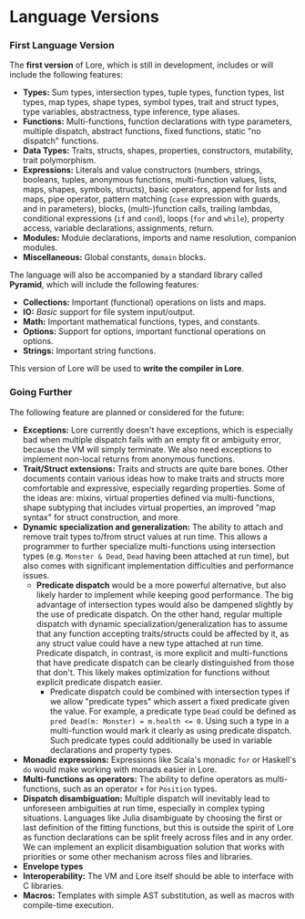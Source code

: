 # Language Versions

### First Language Version

The **first version** of Lore, which is still in development, includes or will include the following features:

- **Types:** Sum types, intersection types, tuple types, function types, list types, map types, shape types, symbol types, trait and struct types, type variables, abstractness, type inference, type aliases.
- **Functions:** Multi-functions, function declarations with type parameters, multiple dispatch, abstract functions, fixed functions, static "no dispatch" functions.
- **Data Types:** Traits, structs, shapes, properties, constructors, mutability, trait polymorphism.
- **Expressions:** Literals and value constructors (numbers, strings, booleans, tuples, anonymous functions, multi-function values, lists, maps, shapes, symbols, structs), basic operators, append for lists and maps, pipe operator, pattern matching (`case` expression with guards, and in parameters), blocks, (multi-)function calls, trailing lambdas, conditional expressions (`if` and `cond`), loops (`for` and `while`), property access, variable declarations, assignments, return.
- **Modules:** Module declarations, imports and name resolution, companion modules.
- **Miscellaneous:** Global constants, `domain` blocks.

The language will also be accompanied by a standard library called **Pyramid**, which will include the following features:

- **Collections:** Important (functional) operations on lists and maps.
- **IO:** *Basic* support for file system input/output.
- **Math:** Important mathematical functions, types, and constants.
- **Options:** Support for options, important functional operations on options.
- **Strings:** Important string functions.

This version of Lore will be used to **write the compiler in Lore**.


### Going Further

The following feature are planned or considered for the future:

- **Exceptions:** Lore currently doesn't have exceptions, which is especially bad when multiple dispatch fails with an empty fit or ambiguity error, because the VM will simply terminate. We also need exceptions to implement non-local returns from anonymous functions.
- **Trait/Struct extensions:** Traits and structs are quite bare bones. Other documents contain various ideas how to make traits and structs more comfortable and expressive, especially regarding properties. Some of the ideas are: mixins, virtual properties defined via multi-functions, shape subtyping that includes virtual properties, an improved "map syntax" for struct construction, and more.
- **Dynamic specialization and generalization:** The ability to attach and remove trait types to/from struct values at run time. This allows a programmer to further specialize multi-functions using intersection types (e.g. `Monster & Dead`, `Dead` having been attached at run time), but also comes with significant implementation difficulties and performance issues.
  - **Predicate dispatch** would be a more powerful alternative, but also likely harder to implement while keeping good performance. The big advantage of intersection types would also be dampened slightly by the use of predicate dispatch. On the other hand, regular multiple dispatch with dynamic specialization/generalization has to assume that any function accepting traits/structs could be affected by it, as any struct value could have a new type attached at run time. Predicate dispatch, in contrast, is more explicit and multi-functions that have predicate dispatch can be clearly distinguished from those that don't. This likely makes optimization for functions without explicit predicate dispatch easier. 
    - Predicate dispatch could be combined with intersection types if we allow "predicate types" which assert a fixed predicate given the value. For example, a predicate type `Dead` could be defined as `pred Dead(m: Monster) = m.health <= 0`. Using such a type in a multi-function would mark it clearly as using predicate dispatch. Such predicate types could additionally be used in variable declarations and property types.
- **Monadic expressions:** Expressions like Scala's monadic `for` or Haskell's `do` would make working with monads easier in Lore.
- **Multi-functions as operators:** The ability to define operators as multi-functions, such as an operator `+` for `Position` types.
- **Dispatch disambiguation:** Multiple dispatch will inevitably lead to unforeseen ambiguities at run time, especially in complex typing situations. Languages like Julia disambiguate by choosing the first or last definition of the fitting functions, but this is outside the spirit of Lore as function declarations can be split freely across files and in any order. We can implement an explicit disambiguation solution that works with priorities or some other mechanism across files and libraries. 
- **Envelope types**
- **Interoperability:** The VM and Lore itself should be able to interface with C libraries.
- **Macros:** Templates with simple AST substitution, as well as macros with compile-time execution.
